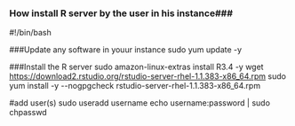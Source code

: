 ### How install R server by the user in his instance###

#!/bin/bash

###Update any software in youur instance
sudo yum update -y

###Install the R server
sudo amazon-linux-extras install R3.4 -y
wget https://download2.rstudio.org/rstudio-server-rhel-1.1.383-x86_64.rpm
sudo yum install -y --nogpgcheck rstudio-server-rhel-1.1.383-x86_64.rpm


#add user(s)
sudo useradd username
echo username:password | sudo chpasswd
